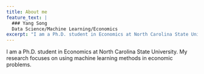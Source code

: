 ```yaml
---
title: About me
feature_text: |
  ### Yang Song
  Data Science/Machine Learning/Economics 
excerpt: "I am a Ph.D. student in Economics at North Carolina State University. My research focuses on using machine learning methods in economic problems."
---
```


 I am a Ph.D. student in Economics at North Carolina State University. My research focuses on using machine learning methods in economic problems.
